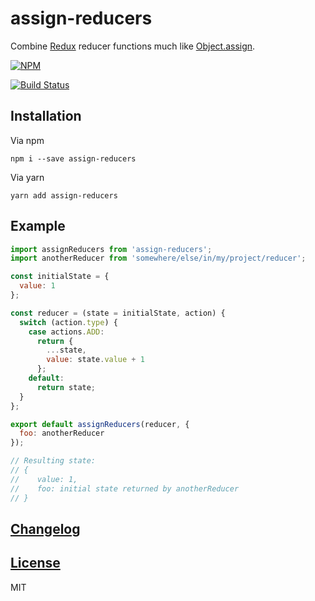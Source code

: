 # assign-reducers

Combine [Redux](https://redux.js.org) reducer functions much like [Object.assign](https://developer.mozilla.org/en-US/docs/Web/JavaScript/Reference/Global_Objects/Object/assign).

[![NPM](https://nodei.co/npm/assign-reducers.png?downloads=true)](https://nodei.co/npm/assign-reducers/)

[![Build Status](https://travis-ci.org/haensl/assign-reducers.svg?branch=master)](https://travis-ci.org/haensl/assign-reducers)

## Installation

Via npm

```
npm i --save assign-reducers
```

Via yarn

```
yarn add assign-reducers
```

## Example

```javascript
import assignReducers from 'assign-reducers';
import anotherReducer from 'somewhere/else/in/my/project/reducer';

const initialState = {
  value: 1
};

const reducer = (state = initialState, action) {
  switch (action.type) {
    case actions.ADD:
      return {
        ...state,
        value: state.value + 1
      };
    default:
      return state;
  }
};

export default assignReducers(reducer, {
  foo: anotherReducer
});

// Resulting state:
// {
//    value: 1,
//    foo: initial state returned by anotherReducer
// }

```

## [Changelog](CHANGELOG.md)

## [License](LICENSE)

MIT
